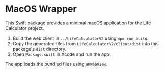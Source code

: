# MacOS Wrapper

This Swift package provides a minimal macOS application for the Life Calculator project.

1. Build the web client in `../LifeCalculatorV2` using `npm run build`.
2. Copy the generated files from `LifeCalculatorV2/client/dist` into this package's `dist` directory.
3. Open `Package.swift` in Xcode and run the app.

The app loads the bundled files using `WKWebView`.
